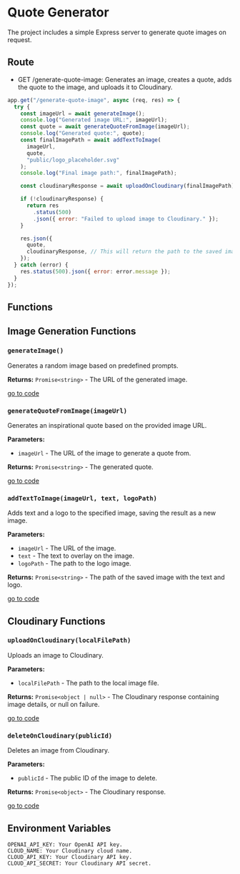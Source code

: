 # Quote Generator

The project includes a simple Express server to generate quote images on request.

## Route

- GET /generate-quote-image: Generates an image, creates a quote, adds the quote to the image, and uploads it to Cloudinary.

```javascript
app.get("/generate-quote-image", async (req, res) => {
  try {
    const imageUrl = await generateImage();
    console.log("Generated image URL:", imageUrl);
    const quote = await generateQuoteFromImage(imageUrl);
    console.log("Generated quote:", quote);
    const finalImagePath = await addTextToImage(
      imageUrl,
      quote,
      "public/logo_placeholder.svg"
    );
    console.log("Final image path:", finalImagePath);

    const cloudinaryResponse = await uploadOnCloudinary(finalImagePath);

    if (!cloudinaryResponse) {
      return res
        .status(500)
        .json({ error: "Failed to upload image to Cloudinary." });
    }

    res.json({
      quote,
      cloudinaryResponse, // This will return the path to the saved image
    });
  } catch (error) {
    res.status(500).json({ error: error.message });
  }
});
```

## Functions

## Image Generation Functions

### `generateImage()`

Generates a random image based on predefined prompts.

**Returns:** `Promise<string>` - The URL of the generated image.

[go to code](utils/cloudinary.js#generateImage)

### `generateQuoteFromImage(imageUrl)`

Generates an inspirational quote based on the provided image URL.

**Parameters:**

- `imageUrl` - The URL of the image to generate a quote from.

**Returns:** `Promise<string>` - The generated quote.

[go to code](utils/generatedQuote.js#generateQuoteFromImage)

### `addTextToImage(imageUrl, text, logoPath)`

Adds text and a logo to the specified image, saving the result as a new image.

**Parameters:**

- `imageUrl` - The URL of the image.
- `text` - The text to overlay on the image.
- `logoPath` - The path to the logo image.

**Returns:** `Promise<string>` - The path of the saved image with the text and logo.

[go to code](utils/generatedQuote.js#addTextToimage)

## Cloudinary Functions

### `uploadOnCloudinary(localFilePath)`

Uploads an image to Cloudinary.

**Parameters:**

- `localFilePath` - The path to the local image file.

**Returns:** `Promise<object | null>` - The Cloudinary response containing image details, or null on failure.

[go to code](utils/cloudinary.js#uploadOnCloudinary)

### `deleteOnCloudinary(publicId)`

Deletes an image from Cloudinary.

**Parameters:**

- `publicId` - The public ID of the image to delete.

**Returns:** `Promise<object>` - The Cloudinary response.

[go to code](utils/cloudinary.js#deleteOnCloudinary)

## Environment Variables

```plaintext
OPENAI_API_KEY: Your OpenAI API key.
CLOUD_NAME: Your Cloudinary cloud name.
CLOUD_API_KEY: Your Cloudinary API key.
CLOUD_API_SECRET: Your Cloudinary API secret.
```
